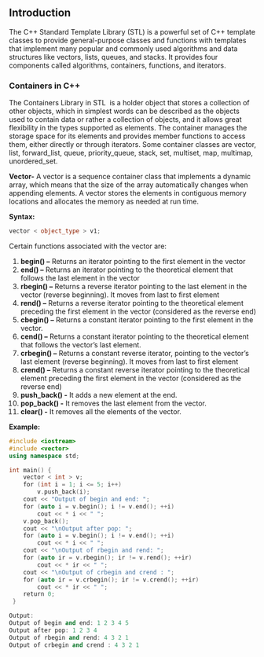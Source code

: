 ## **Introduction**

The C++ Standard Template Library (STL) is a powerful set of C++ template classes to provide general-purpose classes and functions with templates that implement many popular and commonly used algorithms and data structures like vectors, lists, queues, and stacks. It provides four components called algorithms, containers, functions, and iterators.
### **Containers in C++**

The Containers Library in STL  is a holder object that stores a collection of other objects, which in simplest words can be described as the objects used to contain data or rather a collection of objects, and it allows great flexibility in the types supported as elements. The container manages the storage space for its elements and provides member functions to access them, either directly or through iterators. Some container classes are vector, list, forward_list, queue, priority_queue, stack, set, multiset, map, multimap, unordered_set.

**Vector-** A vector is a sequence container class that implements a dynamic array, which means that the size of the array automatically changes when appending elements. A vector stores the elements in contiguous memory locations and allocates the memory as needed at run time.

**Syntax:**

```cpp
vector < object_type > v1;
```

Certain functions associated with the vector are:

1. **begin() –** Returns an iterator pointing to the first element in the vector
2. **end() –** Returns an iterator pointing to the theoretical element that follows the last element in the vector
3. **rbegin() –** Returns a reverse iterator pointing to the last element in the vector (reverse beginning). It moves from last to first element
4. **rend() –** Returns a reverse iterator pointing to the theoretical element preceding the first element in the vector (considered as the reverse end)
5. **cbegin() –** Returns a constant iterator pointing to the first element in the vector.
6. **cend() –** Returns a constant iterator pointing to the theoretical element that follows the vector’s last element.
7. **crbegin() –** Returns a constant reverse iterator, pointing to the vector’s last element (reverse beginning). It moves from last to first element
8. **crend() –** Returns a constant reverse iterator pointing to the theoretical element preceding the first element in the vector (considered as the reverse end)
9. **push_back() -** It adds a new element at the end.
10. **pop_back() -** It removes the last element from the vector.
11. **clear() -** It removes all the elements of the vector.


**Example:** 

```cpp
#include <iostream>
#include <vector>
using namespace std;

int main() {
    vector < int > v;
    for (int i = 1; i <= 5; i++)
        v.push_back(i);
    cout << "Output of begin and end: ";
    for (auto i = v.begin(); i != v.end(); ++i)
        cout << * i << " ";
    v.pop_back();
    cout << "\nOutput after pop: ";
    for (auto i = v.begin(); i != v.end(); ++i)
        cout << * i << " ";
    cout << "\nOutput of rbegin and rend: ";
    for (auto ir = v.rbegin(); ir != v.rend(); ++ir)
        cout << * ir << " ";
    cout << "\nOutput of crbegin and crend : ";
    for (auto ir = v.crbegin(); ir != v.crend(); ++ir)
        cout << * ir << " ";
    return 0;
 }
```

```cpp
Output:
Output of begin and end: 1 2 3 4 5 
Output after pop: 1 2 3 4 
Output of rbegin and rend: 4 3 2 1 
Output of crbegin and crend : 4 3 2 1 
```

